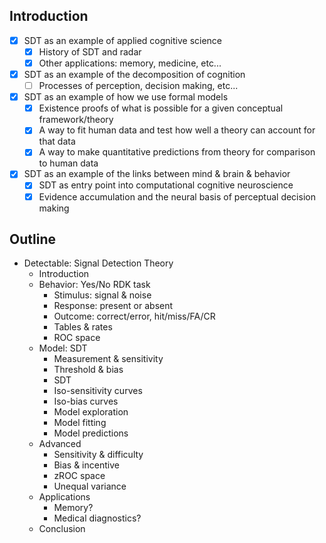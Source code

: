 ## Introduction

- [x] SDT as an example of applied cognitive science
  - [x] History of SDT and radar
  - [x] Other applications: memory, medicine, etc...
- [x] SDT as an example of the decomposition of cognition
  - [ ] Processes of perception, decision making, etc...
- [x] SDT as an example of how we use formal models
  - [x] Existence proofs of what is possible for a given conceptual framework/theory
  - [x] A way to fit human data and test how well a theory can account for that data
  - [x] A way to make quantitative predictions from theory for comparison to human data
- [x] SDT as an example of the links between mind & brain & behavior
  - [x] SDT as entry point into computational cognitive neuroscience
  - [x] Evidence accumulation and the neural basis of perceptual decision making

## Outline

- Detectable: Signal Detection Theory
  - Introduction
  - Behavior: Yes/No RDK task
    - Stimulus: signal & noise
    - Response: present or absent
    - Outcome: correct/error, hit/miss/FA/CR
    - Tables & rates
    - ROC space
  - Model: SDT
    - Measurement & sensitivity
    - Threshold & bias
    - SDT
    - Iso-sensitivity curves
    - Iso-bias curves
    - Model exploration
    - Model fitting
    - Model predictions
  - Advanced
    - Sensitivity & difficulty
    - Bias & incentive
    - zROC space
    - Unequal variance
  - Applications
    - Memory?
    - Medical diagnostics?
  - Conclusion

